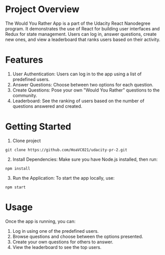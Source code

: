 
# Project Overview

The Would You Rather App is a part of the Udacity React Nanodegree program. It demonstrates the use of React for building user interfaces and Redux for state management. Users can log in, answer questions, create new ones, and view a leaderboard that ranks users based on their activity.

# Features

1. User Authentication: Users can log in to the app using a list of predefined users.
2. Answer Questions: Choose between two options for each question.
3. Create Questions: Pose your own "Would You Rather" questions to the community.
4. Leaderboard: See the ranking of users based on the number of questions answered and created.

# Getting Started
1. Clone project
 ```
git clone https://github.com/HoaVC021/udacity-pr-2.git
 ```
2. Install Dependencies: Make sure you have Node.js installed, then run:
```
npm install
```
3. Run the Application: To start the app locally, use:
```
npm start
```

# Usage

Once the app is running, you can:

1. Log in using one of the predefined users.
2. Browse questions and choose between the options presented.
3. Create your own questions for others to answer.
4. View the leaderboard to see the top users.